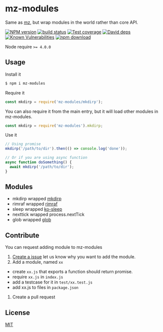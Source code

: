 # mz-modules

Same as [mz], but wrap modules in the world rather than core API.

[![NPM version][npm-image]][npm-url]
[![build status][travis-image]][travis-url]
[![Test coverage][codecov-image]][codecov-url]
[![David deps][david-image]][david-url]
[![Known Vulnerabilities][snyk-image]][snyk-url]
[![npm download][download-image]][download-url]

[npm-image]: https://img.shields.io/npm/v/mz-modules.svg?style=flat-square
[npm-url]: https://npmjs.org/package/mz-modules
[travis-image]: https://img.shields.io/travis/node-modules/mz-modules.svg?style=flat-square
[travis-url]: https://travis-ci.org/node-modules/mz-modules
[codecov-image]: https://codecov.io/gh/node-modules/mz-modules/branch/master/graph/badge.svg
[codecov-url]: https://codecov.io/gh/node-modules/mz-modules
[david-image]: https://img.shields.io/david/node-modules/mz-modules.svg?style=flat-square
[david-url]: https://david-dm.org/node-modules/mz-modules
[snyk-image]: https://snyk.io/test/npm/mz-modules/badge.svg?style=flat-square
[snyk-url]: https://snyk.io/test/npm/mz-modules
[download-image]: https://img.shields.io/npm/dm/mz-modules.svg?style=flat-square
[download-url]: https://npmjs.org/package/mz-modules

Node require `>= 4.0.0`

## Usage

Install it

```bash
$ npm i mz-modules
```

Require it

```js
const mkdirp = require('mz-modules/mkdirp');
```

You can also require it from the main entry, but it will load other modules in mz-modules.

```js
const mkdirp = require('mz-modules').mkdirp;
```

Use it

```js
// Using promise
mkdirp('/path/to/dir').then(() => console.log('done'));

// Or if you are using async function
async function doSomething() {
  await mkdirp('/path/to/dir');
}
```

## Modules

- mkdirp wrapped [mkdirp]
- rimraf wrapped [rimraf]
- sleep wrapped [ko-sleep]
- nexttick wrapped process.nextTick
- glob wrapped [glob]

[mz]: https://github.com/normalize/mz
[mkdirp]: https://github.com/substack/node-mkdirp
[rimraf]: https://github.com/isaacs/rimraf
[ko-sleep]: https://github.com/alsotang/ko-sleep
[glob]: https://github.com/isaacs/node-glob

## Contribute

You can request adding module to mz-modules

1. [Create a issue](https://github.com/node-modules/mz-modules/issues) let us know why you want to add the module.
1. Add a module, named `xx`
  - create `xx.js` that exports a function should return promise.
  - require `xx.js` in `index.js`
  - add a testcase for it in `test/xx.test.js`
  - add xx.js to files in `package.json`
1. Create a pull request

## License

[MIT](LICENSE)
